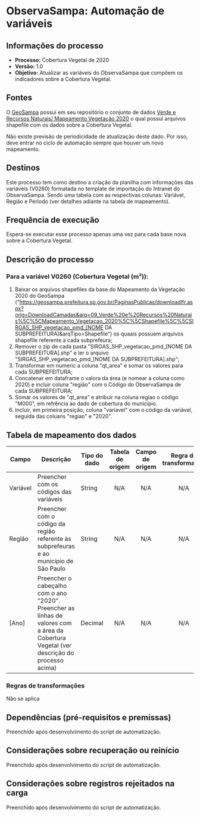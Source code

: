 # ObservaSampa: Automação de variáveis 
## Informações do processo
* **Processo:** Cobertura Vegetal de 2020
* **Versão:** 1.0
* **Objetivo:** Atualizar as variáveis do ObservaSampa que compõem os indicadores sobre a Cobertura Vegetal.

## Fontes
O [GeoSampa](https://geosampa.prefeitura.sp.gov.br/PaginasPublicas/_SBC.aspx#) possui em seu repositório o conjunto de dados [Verde e Recursos Naturais/ Mapeamento Vegetação 2020](http://mapas.geosampa.prodam/PaginasPublicas/downloadIfr.aspx?orig=DownloadCamadas&arq=09_Verde%20e%20Recursos%20Naturais%5C%5CMapeamento_Vegetacao_2020%5C%5CShapefile) o qual possui arquivos shapefile com os dados sobre a Cobertura Vegetal.

Não existe previsão de periodicidade de atualização deste dado. Por isso, deve entrar no ciclo de automação sempre que houver um novo mapeamento.

## Destinos

Este processo tem como destino a criação da planilha com informações das variáveis (V0260) formatada no template de importação do Intranet do ObservaSampa. Sendo uma tabela com as respectivas colunas: Variável, Região e Período (ver detalhes adiante na tabela de mapeamento).

## Frequência de execução

Espera-se executar esse processo apenas uma vez para cada base nova sobre a Cobertura Vegetal.

## Descrição do processo

### Para a variável V0260 (Cobertura Vegetal (m²)): 
1. Baixar os arquivos shapefiles da base do Mapeamento da Vegetação 2020 do GeoSampa ("https://geosampa.prefeitura.sp.gov.br/PaginasPublicas/downloadIfr.aspx?orig=DownloadCamadas&arq=09_Verde%20e%20Recursos%20Naturais%5C%5CMapeamento_Vegetacao_2020%5C%5CShapefile%5C%5CSIRGAS_SHP_vegetacao_pmd_[NOME DA SUBPREFEITURA]&arqTipo=Shapefile") os quaais possuem arquivos shapefile referente a cada subprefeura; 
2. Remover o zip de cada pasta "SIRGAS_SHP_vegetacao_pmd_[NOME DA SUBPREFEITURA].shp" e ler o arquivo "SIRGAS_SHP_vegetacao_pmd_[NOME DA SUBPREFEITURA].shp";
3. Transformar em numeric a coluna "qt_area" e somar os valores para cada SUBPREFEITURA;
4. Concatenar em dataframe o valora da área (e nomear a coluna como 2020) e incluir coluna "região" com o Código do ObservaSampa de cada SUBPREFEITURA; 
5. Somar os valores de "qt_area" e atribuir na coluna regiao o código "M000", em refrência ao dado de cobertura do município.
6. Incluir, em primeira posição, coluna "variavel" com o código da variável, seguida das coluans "regiao" e "2020".


## Tabela de mapeamento dos dados

| Campo | Descrição | Tipo do dado | Tabela de origem | Campo de origem | Regra de transformação |
| ----- | --------- | ------------ | :--------------: | :-------------: | :--------------------: |
| Variável | Preencher com os códigos das variáveis | String | N/A | N/A | N/A |
| Região | Preencher com o código da região referente às subprefeuras e ao município de São Paulo | String | N/A | N/A | N/A |
| [Ano] | Preencher o cabeçalho com o ano "2020". Preencher as linhas de valores com a área da Cobertura Vegetal (ver descrição do processo acima) | Decimal | N/A | N/A | N/A |

### Regras de transformações
Não se aplica

## Dependências (pré-requisitos e premissas)
Preenchido após desenvolvimento do script de automatização.

## Considerações sobre recuperação ou reinício
Preenchido após desenvolvimento do script de automatização.

## Considerações sobre registros rejeitados na carga
Preenchido após desenvolvimento do script de automatização.
